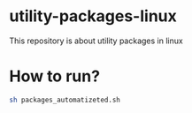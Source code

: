 # utility-packages-linux
This repository is about utility packages in linux

# How to run?

```sh
sh packages_automatizeted.sh
```
